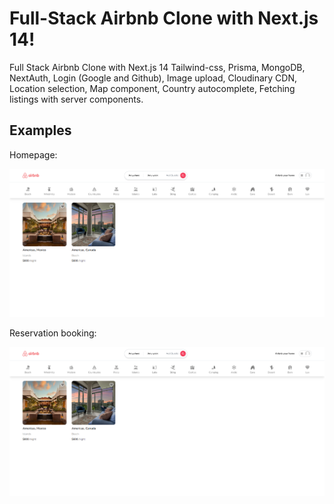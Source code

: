 # Full-Stack Airbnb Clone with Next.js 14!

Full Stack Airbnb Clone with Next.js 14 Tailwind-css, Prisma, MongoDB, NextAuth,  Login (Google and Github), Image upload, Cloudinary CDN, Location selection, Map component, Country autocomplete, Fetching listings with server components.

## Examples
Homepage:
<div align="center">
<img src='./Demo/image1.png' alt='image'/>
</div>

Reservation booking:
<div align="center">
<img src='./Demo/image1.png' alt='image'/>
</div>
